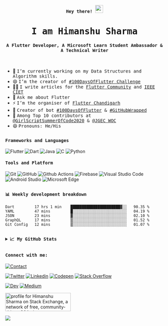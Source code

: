 <p align="center"><samp><b> Hey there! <img src="https://github.com/himanshusharma89/himanshusharma89/blob/master/Hi.gif" width="25px"> </b></samp></p>
<p align="center"><h1 align="center"><samp> I am Himanshu Sharma </samp></h1></p>
<p align="center"><h4 align="center"><samp> A Flutter Developer, A Microsoft Learn Student Ambassador & A Technical Writer </samp></h4></p>
<br>
<div>

- 🔭 <samp>I’m currently working on my Data Structures and Algorithm skills.
- 😄 <samp>I’m the creator of [#100DaysOfFlutter Challenge](https://100daysofflutter.azurewebsites.net/#/)
- ✍🏻 <samp>I write articles for the [Flutter Community](https://medium.com/@rageremix) and [IEEE CIET](https://ieee.chitkara.edu.in/)
- 💬 <samp>Ask me about Flutter
- ⚡ <samp>I’m the organiser of [Flutter Chandigarh](https://github.com/flutterchandigarh)
- 🤖 <samp>Creator of bot [#100DaysOfFlutter](https://twitter.com/100xFlutter) & [#GitHubWrapped](https://twitter.com/GitHubWrapped)
- 🥇 <samp>Among Top 10 contributors at [@GirlScriptSummerOfCode2020](https://github.com/GirlScriptSummerOfCode) & [@JGEC WOC](https://github.com/JGEC-Winter-of-Code)
- 😄 <samp>Pronouns: He/His
<!-- - 🤔 <samp>I’m looking for help with starting Android Development -->
<!-- - ⚡ <samp>Fun fact: Trap Nation is my buddy. -->
<!-- - 👯 <samp>I’m looking to collaborate on **Open Source Projects** -->
</div>

##

<h4><b><samp>Frameworks and Languages</samp></b></h4>

<!-- <code><img height="20" src="https://raw.githubusercontent.com/github/explore/80688e429a7d4ef2fca1e82350fe8e3517d3494d/topics/flutter/flutter.png"></code>
<code><img height="20" src="https://raw.githubusercontent.com/github/explore/80688e429a7d4ef2fca1e82350fe8e3517d3494d/topics/dart/dart.png"></code>
<code><img height="20" src="https://raw.githubusercontent.com/github/explore/80688e429a7d4ef2fca1e82350fe8e3517d3494d/topics/firebase/firebase.png"></code>
<code><img height="20" src="https://raw.githubusercontent.com/github/explore/80688e429a7d4ef2fca1e82350fe8e3517d3494d/topics/git/git.png"></code>
<code><img height="20" src="https://raw.githubusercontent.com/github/explore/80688e429a7d4ef2fca1e82350fe8e3517d3494d/topics/cpp/cpp.png"></code>
<code><img height="20" src="https://raw.githubusercontent.com/github/explore/80688e429a7d4ef2fca1e82350fe8e3517d3494d/topics/c/c.png"></code>
<code><img height="20" src="https://raw.githubusercontent.com/github/explore/80688e429a7d4ef2fca1e82350fe8e3517d3494d/topics/java/java.png"></code>
<code><img height="20" src="https://raw.githubusercontent.com/github/explore/80688e429a7d4ef2fca1e82350fe8e3517d3494d/topics/nodejs/nodejs.png"></code> -->
<!-- ![HTML5](https://img.shields.io/badge/-HTML5-%23E44D27?style=flat-square&logo=html5&logoColor=ffffff)
![CSS3](https://img.shields.io/badge/-CSS3-%231572B6?style=flat-square&logo=css3)
![JavaScript](https://img.shields.io/badge/-JavaScript-%23F7DF1C?style=flat-square&logo=javascript&logoColor=000000&labelColor=%23F7DF1C&color=%23FFCE5A) -->
![Flutter](https://img.shields.io/badge/Flutter-47c5fb?style=flat-square&logo=Flutter&logoColor=white)
![Dart](https://img.shields.io/badge/Dart-2bb7f6?style=flat-square&logo=Dart&logoColor=white)
![Java](https://img.shields.io/badge/Java-ea2d2f?style=flat-square&logo=java&logoColor=ffffff)
![C](https://img.shields.io/badge/C-27338e?style=flat-square&logo=c&logoColor=white)
![Python](https://img.shields.io/badge/Python-3776AB?style=flat-square&logo=Python&logoColor=white)
<!--![C++](https://img.shields.io/badge/C++-649ad2?style=flat-square&logo=c%2B%2B&logoColor=white)-->
<!-- ![Nodejs](https://img.shields.io/badge/Nodejs-black?style=flat-square&logo=Node.js&logoColor=white) -->

<h4><b><samp>Tools and Platform</samp></b></h4>

![Git](https://img.shields.io/badge/Git-F05032?style=flat-square&logo=Git&logoColor=white)
![GitHub](https://img.shields.io/badge/GitHub-181717?style=flat-square&logo=github)
![Github Actions](https://img.shields.io/badge/Github_Actions-2088FF?style=flat-square&logo=Github-Actions&logoColor=ffffff)
![Firebase](https://img.shields.io/badge/Firebase-ffcb2c?style=flat-square&logo=Firebase&logoColor=white)
![Visual Studio Code](https://img.shields.io/badge/Visual_Studio_Code-007ACC?style=flat-square&logo=Visual-Studio-Code&logoColor=white)
![Android Studio](https://img.shields.io/badge/Android_Studio-3DDC84?style=flat-square&logo=Android-Studio&logoColor=ffffff)
![Microsoft Edge](https://img.shields.io/badge/Microsoft_Edge-0078D7?style=flat-square&logo=Microsoft-Edge&logoColor=white)

##

<h4><b><samp>📊 Weekly development breakdown</samp></b></h4>

<!--START_SECTION:waka-->
```text
Dart         17 hrs 1 min    ██████████████████████▓░░   90.35 % 
YAML         47 mins         █░░░░░░░░░░░░░░░░░░░░░░░░   04.19 % 
JSON         23 mins         ▓░░░░░░░░░░░░░░░░░░░░░░░░   02.10 % 
GraphQL      17 mins         ▒░░░░░░░░░░░░░░░░░░░░░░░░   01.52 % 
Git Config   12 mins         ▒░░░░░░░░░░░░░░░░░░░░░░░░   01.07 % 
```
<!--END_SECTION:waka-->

##

<details>
  <summary><b><samp>📈 My GitHub Stats</samp></b></summary>
<br>
<p align="center"> <img align="center" src="https://github-readme-stats.vercel.app/api/top-langs/?username=himanshusharma89&hide_langs_below=1&&show_icons=true&title_color=08fdd8&icon_color=bb2acf&text_color=ffffff&bg_color=242424"/> <img align="center" src="https://github-readme-stats.vercel.app/api?username=himanshusharma89&&show_icons=true&title_color=08fdd8&icon_color=bb2acf&text_color=ffffff&bg_color=242424"/>
 </p>

</details>

##

<h4><b><samp>Connect with me:</samp></b></h4>

[![Contact](https://img.shields.io/badge/contact@himanshusharma.tech-0075c8?style=flat-square&logo=gmail&logoColor=white)](mailto:contact@himanshusharma.tech)

[![Twitter](https://img.shields.io/badge/@__SharmaHimanshu-1DA1F2?style=flat-square&logo=twitter&logoColor=white)](https://twitter.com/_SharmaHimanshu)
[![Linkedin](https://img.shields.io/badge/Himanshu_Sharma-0077b5?style=flat-square&logo=Linkedin&logoColor=white)](https://www.linkedin.com/in/himanshusharma89) 
[![Codepen](https://img.shields.io/badge/Himanshu_Sharma-1e1f26?style=flat-square&logo=codepen&logoColor=white)](https://codepen.io/himanshusharma89)
[![Stack Overflow](https://img.shields.io/badge/Himanshu_Sharma-393939?style=flat-square&logo=stack-overflow&logoColor=white)](https://stackoverflow.com/users/11545939/himanshu-sharma)

[![Dev](https://img.shields.io/badge/@himanshusharma89-black?style=flat-square&logo=dev.to&logoColor=white)](https://dev.to/rageremix)
[![Medium](https://img.shields.io/badge/@himanshusharma89-black?style=flat-square&logo=medium&logoColor=white)](https://medium.com/@himanshusharma89)

<a href="https://stackexchange.com/users/15998609"><img src="https://stackexchange.com/users/flair/15998609.png?theme=dark" width="208" height="58" alt="profile for Himanshu Sharma on Stack Exchange, a network of free, community-driven Q&amp;A sites" title="profile for Himanshu Sharma on Stack Exchange, a network of free, community-driven Q&amp;A sites"></a>

![](https://visitor-badge.glitch.me/badge?page_id=himanshusharma89.himanshusharma89)
